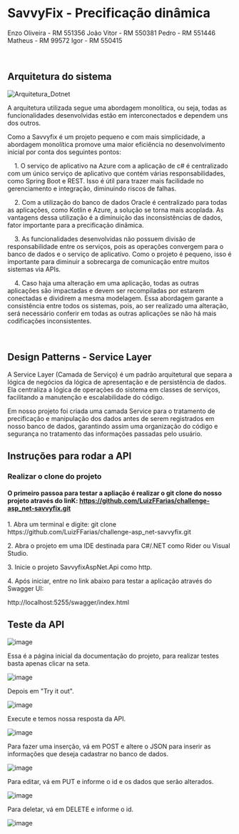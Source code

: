 # SavvyFix - Precificação dinâmica

Enzo Oliveira  - RM 551356
João Vitor  - RM 550381
Pedro  - RM 551446
Matheus - RM 99572
Igor - RM 550415

<br>

## Arquitetura do sistema
![Arquitetura_Dotnet](https://github.com/user-attachments/assets/abef2011-e2b8-4e96-bb5a-8b84216a8dce)

<p>A arquitetura utilizada segue uma abordagem monolítica, ou seja, todas as funcionalidades desenvolvidas estão em interconectados e dependem uns dos outros.</p> 

<p>Como a Savvyfix é um projeto pequeno e com mais simplicidade, a abordagem monolítica promove uma maior eficiência no desenvolvimento inicial por conta dos seguintes pontos:</p>

<p>&nbsp;&nbsp;&nbsp;&nbsp;1. O serviço de aplicativo na Azure com a aplicação de c# é centralizado com um único serviço de aplicativo que contém várias responsabilidades, como Spring Boot e REST. Isso é útil para trazer mais facilidade no gerenciamento e integração, diminuindo riscos de falhas.</p>

<p>&nbsp;&nbsp;&nbsp;&nbsp;2. Com a utilização do banco de dados Oracle é centralizado para todas as aplicações, como Kotlin e Azure, a solução se torna mais acoplada. As vantagens dessa utilização é a diminuição das inconsistências de dados, fator importante para a precificação dinâmica.</p>

<p>&nbsp;&nbsp;&nbsp;&nbsp;3. As funcionalidades desenvolvidas não possuem divisão de responsabilidade entre os serviços, pois as operações convergem para o banco de dados e o serviço de aplicativo. Como o projeto é pequeno, isso é importante para diminuir a sobrecarga de comunicação entre muitos sistemas via APIs.</p>

<p>&nbsp;&nbsp;&nbsp;&nbsp;4. Caso haja uma alteração em uma aplicação, todas as outras aplicações são impactadas e devem ser recompiladas por estarem conectadas e dividirem a mesma modelagem. Essa abordagem garante a consistência entre todos os sistemas, pois, ao ser realizado uma alteração, será necessário conferir em todas as outras aplicações se não há mais codificações inconsistentes.</p>

<br>

## Design Patterns - Service Layer
<p>A Service Layer (Camada de Serviço) é um padrão arquitetural que separa a lógica de negócios da lógica de apresentação e de persistência de dados. Ela centraliza a lógica de operações do sistema em classes de serviços, facilitando a manutenção e escalabilidade do código.</p>
<p>Em nosso projeto foi criada uma camada Service para o tratamento de precificação e manipulação dos dados antes de serem registrados em nosso banco de dados, garantindo assim uma organização do código e
segurança no tratamento das informações passadas pelo usuário.</p>


## Instruções para rodar a API

### Realizar o clone do projeto 

#### <p>O primeiro passoa para testar a apliação é realizar o git clone do nosso projeto através do linK: https://github.com/LuizFFarias/challenge-asp_net-savvyfix.git</p>


<p>1. Abra um terminal e digite: git clone https://github.com/LuizFFarias/challenge-asp_net-savvyfix.git</p>
<p>2. Abra o projeto em uma IDE destinada para C#/.NET como Rider ou Visual Studio.</p>
<p>3. Inicie o projeto SavvyfixAspNet.Api como http.</p>
<p>4. Após iniciar, entre no link abaixo para testar a aplicação através do Swagger UI: </p>
http://localhost:5255/swagger/index.html

<br>

## Teste da API

![image](https://github.com/user-attachments/assets/ab5e23eb-8813-431c-b073-2a93d63fbf68)

<p>Essa é a página inicial da documentação do projeto, para realizar testes basta apenas clicar na seta. </p>

![image](https://github.com/user-attachments/assets/f59d75ba-beb7-4e33-b76b-d4e2b95735a8)

<p>Depois em "Try it out". </p>

![image](https://github.com/user-attachments/assets/a8b7eceb-a5ba-481d-9cc3-7153338cd470)

<p>Execute e temos nossa resposta da API.</p>

![image](https://github.com/user-attachments/assets/72b8137e-0b6c-4c92-bda8-07b00eff68ca)

<p>Para fazer uma inserção, vá em POST e altere o JSON para inserir as informações que deseja cadastrar no banco de dados.</p>

![image](https://github.com/user-attachments/assets/7183eeee-d834-470f-8af5-ee600f31862b)

<p>Para editar, vá em PUT e informe o id e os dados que serão alterados.</p>

![image](https://github.com/user-attachments/assets/47cb5a01-3935-463b-8503-663631a530f3)

<p>Para deletar, vá em DELETE e informe o id.</p>

![image](https://github.com/user-attachments/assets/0c45ac38-3412-469a-ae3f-9d6b584545f3)








